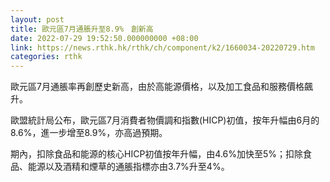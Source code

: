 ```yaml
---
layout: post
title: 歐元區7月通脹升至8.9%　創新高
date: 2022-07-29 19:52:50.000000000 +08:00
link: https://news.rthk.hk/rthk/ch/component/k2/1660034-20220729.htm
categories: rthk
---
```


歐元區7月通脹率再創歷史新高，由於高能源價格，以及加工食品和服務價格飆升。

歐盟統計局公布，歐元區7月消費者物價調和指數(HICP)初值，按年升幅由6月的8.6%，進一步增至8.9%，亦高過預期。

期內，扣除食品和能源的核心HICP初值按年升幅，由4.6%加快至5%；扣除食品、能源以及酒精和煙草的通脹指標亦由3.7%升至4%。
